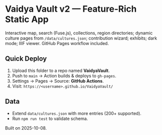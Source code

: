 
# Vaidya Vault v2 — Feature-Rich Static App

Interactive map, search (Fuse.js), collections, region directories; dynamic culture pages from `/data/cultures.json`; contribution wizard; exhibits; dark mode; IIIF viewer. GitHub Pages workflow included.

## Quick Deploy
1. Upload this folder to a repo named **VaidyaVault**.
2. Push to `main` → Action builds & deploys to `gh-pages`.
3. Settings → Pages → Source: **GitHub Actions**.
4. Visit: `https://<username>.github.io/VaidyaVault/`

## Data
- Extend `data/cultures.json` with more entries (200+ supported).
- Run `npm run test` to validate schema.

Built on 2025-10-08.
